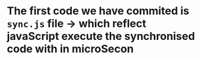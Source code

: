 # The first code we have commited is `sync.js` file -> which reflect javaScript execute the synchronised code with in microSecon
